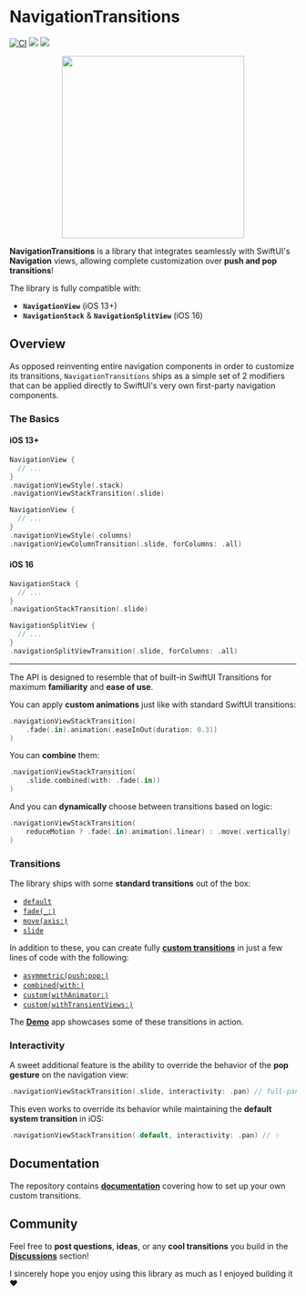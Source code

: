 # NavigationTransitions

[![CI](https://github.com/davdroman/swiftui-navigation-transitions/actions/workflows/ci.yml/badge.svg)](https://github.com/davdroman/swiftui-navigation-transitions/actions/workflows/ci.yml)
[![](https://img.shields.io/endpoint?url=https%3A%2F%2Fswiftpackageindex.com%2Fapi%2Fpackages%2Fdavdroman%2Fswiftui-navigation-transitions%2Fbadge%3Ftype%3Dswift-versions)](https://swiftpackageindex.com/davdroman/swiftui-navigation-transitions)
[![](https://img.shields.io/endpoint?url=https%3A%2F%2Fswiftpackageindex.com%2Fapi%2Fpackages%2Fdavdroman%2Fswiftui-navigation-transitions%2Fbadge%3Ftype%3Dplatforms)](https://swiftpackageindex.com/davdroman/swiftui-navigation-transitions)

<p align="center">
    <img width="320" src="https://user-images.githubusercontent.com/2538074/199754334-7f2f801d-1d9e-4cc4-a7a0-bb22c9835007.gif">
</p>

**NavigationTransitions** is a library that integrates seamlessly with SwiftUI's **Navigation** views, allowing complete customization over **push and pop transitions**!

The library is fully compatible with:

- **`NavigationView`** (iOS 13+)
- **`NavigationStack`** & **`NavigationSplitView`** (iOS 16)

## Overview

As opposed reinventing entire navigation components in order to customize its transitions, `NavigationTransitions` ships as a simple set of 2 modifiers that can be applied directly to SwiftUI's very own first-party navigation components.

### The Basics

#### iOS 13+

```swift
NavigationView {
  // ...
}
.navigationViewStyle(.stack)
.navigationViewStackTransition(.slide)
```

```swift
NavigationView {
  // ...
}
.navigationViewStyle(.columns)
.navigationViewColumnTransition(.slide, forColumns: .all)
```

#### iOS 16

```swift
NavigationStack {
  // ...
}
.navigationStackTransition(.slide)
```

```swift
NavigationSplitView {
  // ...
}
.navigationSplitViewTransition(.slide, forColumns: .all)
```

---

The API is designed to resemble that of built-in SwiftUI Transitions for maximum **familiarity** and **ease of use**.

You can apply **custom animations** just like with standard SwiftUI transitions:

```swift
.navigationViewStackTransition(
    .fade(.in).animation(.easeInOut(duration: 0.3))
)
```

You can **combine** them:

```swift
.navigationViewStackTransition(
    .slide.combined(with: .fade(.in))
)
```

And you can **dynamically** choose between transitions based on logic:

```swift
.navigationViewStackTransition(
    reduceMotion ? .fade(.in).animation(.linear) : .move(.vertically)
)
```

### Transitions

The library ships with some **standard transitions** out of the box:

- [`default`](Sources/NavigationTransition/Default.swift)
- [`fade(_:)`](Sources/NavigationTransition/Fade.swift)
- [`move(axis:)`](Sources/NavigationTransition/Move.swift)
- [`slide`](Sources/NavigationTransition/Slide.swift)

In addition to these, you can create fully [**custom transitions**](Documentation/Custom-Transitions.md) in just a few lines of code with the following:

- [`asymmetric(push:pop:)`](Sources/NavigationTransition/Asymmetric.swift)
- [`combined(with:)`](Sources/NavigationTransition/Combined.swift)
- [`custom(withAnimator:)`](Sources/NavigationTransition/Custom.swift)
- [`custom(withTransientViews:)`](Sources/NavigationTransition/Custom.swift)

The [**Demo**](Demo) app showcases some of these transitions in action.

### Interactivity

A sweet additional feature is the ability to override the behavior of the **pop gesture** on the navigation view:

```swift
.navigationViewStackTransition(.slide, interactivity: .pan) // full-pan screen gestures!
```

This even works to override its behavior while maintaining the **default system transition** in iOS:

```swift
.navigationViewStackTransition(.default, interactivity: .pan) // ✨
```

## Documentation

The repository contains [**documentation**](Documentation) covering how to set up your own custom transitions.

## Community

Feel free to **post questions**, **ideas**, or any **cool transitions** you build in the [**Discussions**](https://github.com/davdroman/swiftui-navigation-transitions/discussions) section!

I sincerely hope you enjoy using this library as much as I enjoyed building it ❤️
